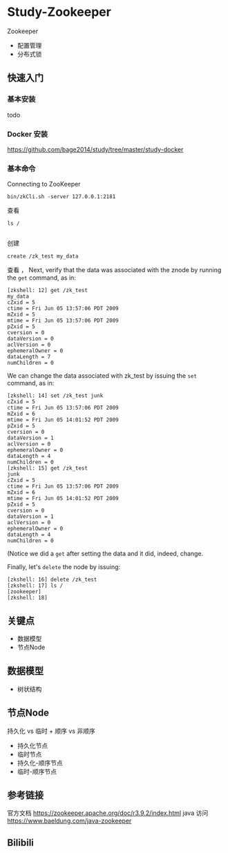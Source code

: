 # Study-Zookeeper #

Zookeeper


- 配置管理 
- 分布式锁



## 快速入门

### 基本安装

todo

### Docker 安装

https://github.com/bage2014/study/tree/master/study-docker



### 基本命令

Connecting to ZooKeeper

```
bin/zkCli.sh -server 127.0.0.1:2181
```

查看

```
ls /


```

创建

```
create /zk_test my_data

```

查看 ， Next, verify that the data was associated with the znode by running the `get` command, as in:

```
[zkshell: 12] get /zk_test
my_data
cZxid = 5
ctime = Fri Jun 05 13:57:06 PDT 2009
mZxid = 5
mtime = Fri Jun 05 13:57:06 PDT 2009
pZxid = 5
cversion = 0
dataVersion = 0
aclVersion = 0
ephemeralOwner = 0
dataLength = 7
numChildren = 0
```

We can change the data associated with zk_test by issuing the `set` command, as in:

```
[zkshell: 14] set /zk_test junk
cZxid = 5
ctime = Fri Jun 05 13:57:06 PDT 2009
mZxid = 6
mtime = Fri Jun 05 14:01:52 PDT 2009
pZxid = 5
cversion = 0
dataVersion = 1
aclVersion = 0
ephemeralOwner = 0
dataLength = 4
numChildren = 0
[zkshell: 15] get /zk_test
junk
cZxid = 5
ctime = Fri Jun 05 13:57:06 PDT 2009
mZxid = 6
mtime = Fri Jun 05 14:01:52 PDT 2009
pZxid = 5
cversion = 0
dataVersion = 1
aclVersion = 0
ephemeralOwner = 0
dataLength = 4
numChildren = 0
```

(Notice we did a `get` after setting the data and it did, indeed, change.

Finally, let's `delete` the node by issuing:

```
[zkshell: 16] delete /zk_test
[zkshell: 17] ls /
[zookeeper]
[zkshell: 18]
```







## 关键点

- 数据模型
- 节点Node



## 数据模型

- 树状结构



## 节点Node

持久化 vs 临时 + 顺序 vs 非顺序

- 持久化节点
- 临时节点
- 持久化-顺序节点
- 临时-顺序节点



## 参考链接

官方文档 https://zookeeper.apache.org/doc/r3.9.2/index.html
java 访问 https://www.baeldung.com/java-zookeeper


## Bilibili


